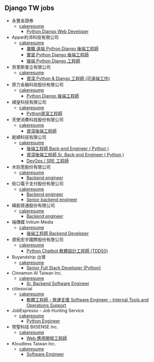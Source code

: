 ## Django TW jobs
- 永豐金證券
  - [cakeresume](https://www.cakeresume.com/companies/sinotrade-newweb)
    - [Python Django Web Developer](https://www.cakeresume.com/companies/sinotrade-newweb/jobs/python-django-web-developer)
- Appar約沛科技有限公司
  - [cakeresume](https://www.cakeresume.com/companies/appar)
    - [兼職 遠端 Python Django 後端工程師](https://www.cakeresume.com/companies/appar/jobs/part-time-python-back-end-engineer-outsourcing-soho-or-a-second-income)
    - [實習 Python Django 後端工程師](https://www.cakeresume.com/companies/appar/jobs/python-intern-engineer)
    - [後端 Python Django 工程師](https://www.cakeresume.com/companies/appar/jobs/python-django-backend-engineer)
- 貝里斯普立有限公司
  - [cakeresume](https://www.cakeresume.com/companies/prjpartners)
    - [資深 Python & Django 工程師 (可遠端工作)](https://www.cakeresume.com/companies/prjpartners/jobs/senior-python-amp-django-engineer)
- 原力金融科技股份有限公司
  - [cakeresume](https://www.cakeresume.com/companies/forcefintec-ba90ce)
    - [Python Django 後端工程師](https://www.cakeresume.com/companies/forcefintec-ba90ce/jobs/digital-product-marketing)
- 順皇科技有限公司
  - [cakeresume](https://www.cakeresume.com/companies/syncode-1ab0d3)
    - [Python資深工程師](https://www.cakeresume.com/companies/syncode-1ab0d3/jobs/python-senior-engineer)
- 天使消費科技股份有限公司
  - [cakeresume](https://www.cakeresume.com/companies/angelsctek)
    - [資深後端工程師](https://www.cakeresume.com/companies/angelsctek/jobs/senior-backend-engineer-0060c6)
- 創順科技有限公司
  - [cakeresume](https://www.cakeresume.com/companies/unnotech)
    - [後端工程師 Back-end Engineer ( Python )](https://www.cakeresume.com/companies/unnotech/jobs/python-537a76)
    - [ 資深後端工程師 Sr. Back-end Engineer ( Python )](https://www.cakeresume.com/companies/unnotech/jobs/python-0c7d29)
    - [DevOps / SRE 工程師](https://www.cakeresume.com/companies/unnotech/jobs/devops-369385)
- 木刻思股份有限公司
  - [cakeresume](https://www.cakeresume.com/companies/data-sci-info-about-e6-9c-a8-e5-88-bb-e6-80-9d)
    - [Backend engineer](https://www.cakeresume.com/companies/data-sci-info-about-e6-9c-a8-e5-88-bb-e6-80-9d/jobs/backend-engineer-9d6cd2)
- 街口電子支付股份有限公司
  - [cakeresume](https://www.cakeresume.com/companies/jkopay)
    - [Backend engineer](https://www.cakeresume.com/companies/jkopay/jobs/backend-engineer-d7a8c1)
    - [Senior backend engineer](https://www.cakeresume.com/companies/jkopay/jobs/senior-python-web-engineer)
- 緯創資通股份有限公司
  - [cakeresume](https://www.cakeresume.com/companies/wistron)
    - [Backend engineer](https://www.cakeresume.com/companies/wistron/jobs/backend-engineer-330a28)
- 端傳媒 Initium Media
  - [cakeresume](https://www.cakeresume.com/companies/initium-media)
    - [後端工程師 Backend Developer](https://www.cakeresume.com/companies/initium-media/jobs/backend-engineer-ea2651)
- 資拓宏宇國際股份有限公司
  - [cakeresume](https://www.cakeresume.com/companies/iisigroup)
    - [Python Chatbot 軟體設計工程師 (TDD50)](https://www.cakeresume.com/companies/iisigroup/jobs/python-chatbot-software-design-engineer-tdd50)
- Buyandship 台灣
  - [cakeresume](https://www.cakeresume.com/companies/buyandship-19c54e)
    - [Senior Full Stack Developer (Python)](https://www.cakeresume.com/companies/buyandship-19c54e/jobs/senior-full-stack-developer-python)
- Cinnamon AI Taiwan Inc.
  - [cakeresume](https://www.cakeresume.com/companies/cinnamon-ai-taiwan-inc)
    - [Sr. Backend Software Engineer](https://www.cakeresume.com/companies/cinnamon-ai-taiwan-inc/jobs/sr-backend-software-engineer)
- citiesocial
  - [cakeresume](https://www.cakeresume.com/companies/citiesocial)
    - [軟體工程師 - 營運支援 Software Engineer - Internal Tools and Operations Support](https://www.cakeresume.com/companies/citiesocial/jobs/419605)
- JobEspresso - Job Hunting Service
  - [cakeresume](https://www.cakeresume.com/companies/jobespresso-job-hunting-service)
    - [Python Engineer](https://www.cakeresume.com/companies/jobespresso-job-hunting-service/jobs/python-engineer-8c8c71)
- 幣聖科技 BitSENSE Inc.
  - [cakeresume](https://www.cakeresume.com/companies/bitsense)
    - [Web 應用開發工程師](https://www.cakeresume.com/companies/bitsense/jobs/web-application-development-engineer)
- Kloudless Taiwan Inc.
  - [cakeresume](https://www.cakeresume.com/companies/kloudless-taiwan-inc)
    - [Software Engineer](https://www.cakeresume.com/companies/kloudless-taiwan-inc/jobs/software-engineer-53d2b5)
